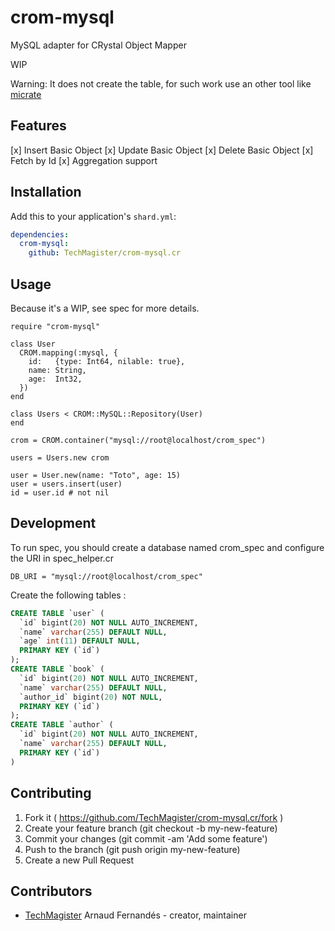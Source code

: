 # crom-mysql

MySQL adapter for CRystal Object Mapper

WIP

Warning: It does not create the table, for such work use an other tool like [micrate](https://github.com/juanedi/micrate)

## Features
[x] Insert Basic Object
[x] Update Basic Object
[x] Delete Basic Object
[x] Fetch by Id
[x] Aggregation support

## Installation


Add this to your application's `shard.yml`:

```yaml
dependencies:
  crom-mysql:
    github: TechMagister/crom-mysql.cr
```


## Usage

Because it's a WIP, see spec for more details.

```crystal
require "crom-mysql"

class User
  CROM.mapping(:mysql, {
    id:   {type: Int64, nilable: true},
    name: String,
    age:  Int32,
  })
end

class Users < CROM::MySQL::Repository(User)
end

crom = CROM.container("mysql://root@localhost/crom_spec")

users = Users.new crom

user = User.new(name: "Toto", age: 15)
user = users.insert(user)
id = user.id # not nil

```


## Development

To run spec, you should create a database named crom_spec and configure the URI in spec_helper.cr
```crystal
DB_URI = "mysql://root@localhost/crom_spec"
```

Create the following tables :
```sql
CREATE TABLE `user` (
  `id` bigint(20) NOT NULL AUTO_INCREMENT,
  `name` varchar(255) DEFAULT NULL,
  `age` int(11) DEFAULT NULL,
  PRIMARY KEY (`id`)
);
CREATE TABLE `book` (
  `id` bigint(20) NOT NULL AUTO_INCREMENT,
  `name` varchar(255) DEFAULT NULL,
  `author_id` bigint(20) NOT NULL,
  PRIMARY KEY (`id`)
);
CREATE TABLE `author` (
  `id` bigint(20) NOT NULL AUTO_INCREMENT,
  `name` varchar(255) DEFAULT NULL,
  PRIMARY KEY (`id`)
)
```

## Contributing

1. Fork it ( https://github.com/TechMagister/crom-mysql.cr/fork )
2. Create your feature branch (git checkout -b my-new-feature)
3. Commit your changes (git commit -am 'Add some feature')
4. Push to the branch (git push origin my-new-feature)
5. Create a new Pull Request

## Contributors

- [TechMagister](https://github.com/TechMagister) Arnaud Fernandés - creator, maintainer
